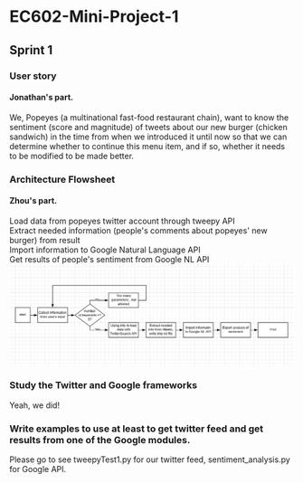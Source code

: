 # EC602-Mini-Project-1

## Sprint 1
### User story
#### Jonathan's part.   
We, Popeyes (a multinational fast-food restaurant chain), want to know the sentiment (score and magnitude) of tweets about our new burger (chicken sandwich) in the time from when we introduced it until now so that we can determine whether to continue this menu item, and if so, whether it needs to be modified to be made better.

### Architecture Flowsheet
#### Zhou's part.
Load data from popeyes twitter account through tweepy API    
Extract needed information (people's comments about popeyes' new burger) from result    
Import information to Google Natural Language API   
Get results of people's sentiment from Google NL API     
![Architecture Image](img/FlowChart.PNG )    

### Study the Twitter and Google frameworks
Yeah, we did!   

### Write examples to use at least to get twitter feed and get results from one of the Google modules.
Please go to see tweepyTest1.py for our twitter feed, sentiment_analysis.py for Google API.        

